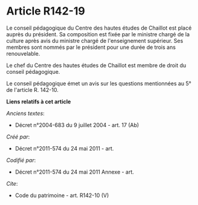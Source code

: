 # Article R142-19

Le conseil pédagogique du Centre des hautes études de Chaillot est placé auprès du président. Sa composition est fixée par le
ministre chargé de la culture après avis du ministre chargé de l'enseignement supérieur. Ses membres sont nommés par le
président pour une durée de trois ans renouvelable.

Le chef du Centre des hautes études de Chaillot est membre de droit du conseil pédagogique.

Le conseil pédagogique émet un avis sur les questions mentionnées au 5° de l'article R. 142-10.

**Liens relatifs à cet article**

_Anciens textes_:

  - Décret n°2004-683 du 9 juillet 2004 - art. 17 (Ab)

_Créé par_:

  - Décret n°2011-574 du 24 mai 2011  - art.

_Codifié par_:

  - Décret n°2011-574 du 24 mai 2011 Annexe - art.

_Cite_:

  - Code du patrimoine - art. R142-10 (V)
